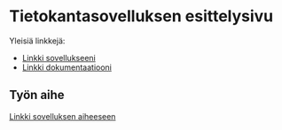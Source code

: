 # Tietokantasovelluksen esittelysivu

Yleisiä linkkejä:

* [Linkki sovellukseeni](http://koxantti.users.cs.helsinki.fi/KeskusteluFoorumi/)
* [Linkki dokumentaatiooni](https://github.com/akoivu/Tsoha-Bootstrap/blob/master/doc/dokumentaatio.pdf)

## Työn aihe

[Linkki sovelluksen aiheeseen](http://advancedkittenry.github.io/suunnittelu_ja_tyoymparisto/aiheet/Keskustelufoorumi.html) 
